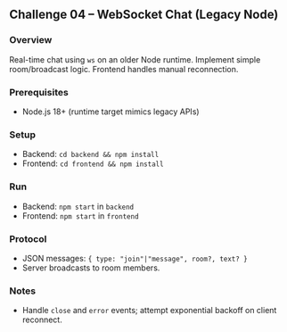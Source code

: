 ## Challenge 04 – WebSocket Chat (Legacy Node)

### Overview
Real-time chat using `ws` on an older Node runtime. Implement simple room/broadcast logic. Frontend handles manual reconnection.

### Prerequisites
- Node.js 18+ (runtime target mimics legacy APIs)

### Setup
- Backend: `cd backend && npm install`
- Frontend: `cd frontend && npm install`

### Run
- Backend: `npm start` in `backend`
- Frontend: `npm start` in `frontend`

### Protocol
- JSON messages: `{ type: "join"|"message", room?, text? }`
- Server broadcasts to room members.

### Notes
- Handle `close` and `error` events; attempt exponential backoff on client reconnect.
